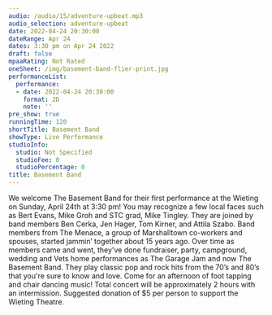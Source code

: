 ```yaml
---
audio: /audio/15/adventure-upbeat.mp3
audio_selection: adventure-upbeat
date: 2022-04-24 20:30:00
dateRange: Apr 24
dates: 3:30 pm on Apr 24 2022
draft: false
mpaaRating: Not Rated
oneSheet: /img/basement-band-flier-print.jpg
performanceList:
  performance:
  - date: 2022-04-24 20:30:00
    format: 2D
    note: ''
pre_show: true
runningTime: 120
shortTitle: Basement Band
showType: Live Performance
studioInfo:
  studio: Not Specified
  studioFee: 0
  studioPercentage: 0
title: Basement Band
---
```


We welcome The Basement Band for their first performance at the Wieting on Sunday, April 24th at 3:30 pm! You may recognize a few local faces such as Bert Evans, Mike Groh and STC grad, Mike Tingley. They are joined by band members Ben Cerka, Jen Hager, Tom Kirner, and Attila Szabo. Band members from The Menace, a group of Marshalltown co-workers and spouses, started jammin’ together about 15 years ago. Over time as members came and went, they've done fundraiser, party, campground, wedding and Vets home performances as The Garage Jam and now The Basement Band. They play classic pop and rock hits from the 70’s and 80’s that you're sure to know and love. Come for an afternoon of foot tapping and chair dancing music! Total concert will be approximately 2 hours with an intermission. Suggested donation of $5 per person to support the Wieting Theatre.